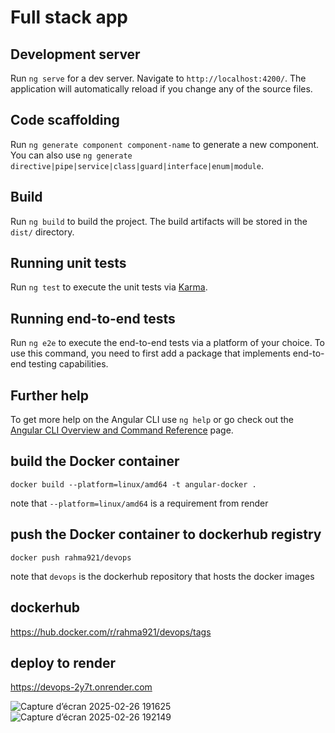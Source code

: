 # Full stack app


## Development server

Run `ng serve` for a dev server. Navigate to `http://localhost:4200/`. The application will automatically reload if you change any of the source files.

## Code scaffolding

Run `ng generate component component-name` to generate a new component. You can also use `ng generate directive|pipe|service|class|guard|interface|enum|module`.

## Build

Run `ng build` to build the project. The build artifacts will be stored in the `dist/` directory.

## Running unit tests

Run `ng test` to execute the unit tests via [Karma](https://karma-runner.github.io).

## Running end-to-end tests

Run `ng e2e` to execute the end-to-end tests via a platform of your choice. To use this command, you need to first add a package that implements end-to-end testing capabilities.

## Further help

To get more help on the Angular CLI use `ng help` or go check out the [Angular CLI Overview and Command Reference](https://angular.io/cli) page.

## build the Docker container

`docker build --platform=linux/amd64 -t angular-docker .`  

note  that `--platform=linux/amd64` is a requirement from render

## push the Docker container to dockerhub registry

`docker push rahma921/devops`

note that `devops` is the dockerhub repository that hosts the  docker images

## dockerhub
https://hub.docker.com/r/rahma921/devops/tags


## deploy to render
https://devops-2y7t.onrender.com


![Capture d’écran 2025-02-26 191625](https://github.com/user-attachments/assets/6cd53bb6-bf2d-4e7e-bfd7-60c978a0c93a)
![Capture d’écran 2025-02-26 192149](https://github.com/user-attachments/assets/8882f089-eceb-44e0-af56-53631ef355bb)
